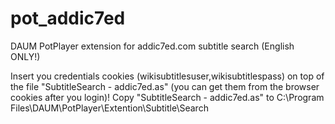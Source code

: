 # pot_addic7ed
 DAUM PotPlayer extension for addic7ed.com subtitle search (English ONLY!)
 
 Insert you credentials cookies (wikisubtitlesuser,wikisubtitlespass) on top of the file "SubtitleSearch - addic7ed.as" (you can get them from the browser cookies after you login)!
 Copy "SubtitleSearch - addic7ed.as" to C:\Program Files\DAUM\PotPlayer\Extention\Subtitle\Search
